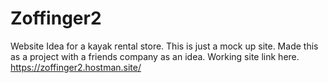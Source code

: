 # Zoffinger2
Website Idea for a kayak rental store.
This is just a mock up site.
Made this as a project with a friends company as an idea.
Working site link here.
https://zoffinger2.hostman.site/
